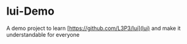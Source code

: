 # lui-Demo

A demo project to learn [https://github.com/L3P3/lui](lui) and make it understandable for everyone
